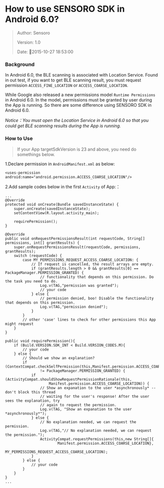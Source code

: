 How to use SENSORO SDK in Android 6.0?
=================

>  Author: Sensoro
>
>  Version: 1.0
>  
>  Date: 2015-10-27 18:53:00

### Background

In Android 6.0, the BLE scanning is associated with Location Service. Found in out test, if you want to get BLE scanning result, you must request permission `ACCESS_FINE_LOCATION` or `ACCESS_COARSE_LOCATION`.

While Google also released a new permissions model `Runtime Permissions` in Android 6.0. In the model, permissions must be granted by user during the App is running. So there are some difference using SENSORO SDK in Android 6.0.

*Notice：You must open the Location Service in Android 6.0 so that you could get BLE scanning results during the App is running.*

### How to Use

> If your App targetSdkVersion is 23 and above, you need do somethings below.

1.Declare permission in `AndroidManifest.xml` as below:

```
<uses-permission android:name="android.permission.ACCESS_COARSE_LOCATION"/>
```

2.Add sample codes below in the first `Activity` of App:：

```
...
@Override
protected void onCreate(Bundle savedInstanceState) {
	super.onCreate(savedInstanceState);
	setContentView(R.layout.activity_main);

    requirePermission();
}

@Override
public void onRequestPermissionsResult(int requestCode, String[] permissions, int[] grantResults) {
	super.onRequestPermissionsResult(requestCode, permissions, grantResults);
	switch (requestCode) {
		case MY_PERMISSIONS_REQUEST_ACCESS_COARSE_LOCATION: {
			// If request is cancelled, the result arrays are empty.
			if (grantResults.length > 0 && grantResults[0] == PackageManager.PERMISSION_GRANTED) {
				// functionality that depends on this permission. Do the task you need to do.
				Log.v(TAG,"permission was granted");
				// your code
			} else {
				// permission denied, boo! Disable the functionality that depends on this permission.
				Log.v(TAG,"permission denied");
			}
		}
		// other 'case' lines to check for other permissions this App might request
	}
}

public void requirePermission(){
	if (Build.VERSION.SDK_INT < Build.VERSION_CODES.M){
    	// your code
	} else {
		// Should we show an explanation?
		if (ContextCompat.checkSelfPermission(this,Manifest.permission.ACCESS_COARSE_LOCATION)
				!= PackageManager.PERMISSION_GRANTED) {
			if (ActivityCompat.shouldShowRequestPermissionRationale(this,
					Manifest.permission.ACCESS_COARSE_LOCATION)) {
				// Show an expanation to the user *asynchronously* -- don't block this thread 
				// waiting for the user's response! After the user sees the explanation, try 
				// again to request the permission.
				Log.v(TAG, "Show an expanation to the user *asynchronously*");
			} else {
				// No explanation needed, we can request the permission.
				Log.v(TAG,"// No explanation needed, we can request the permission.");
				ActivityCompat.requestPermissions(this,new String[]{
						Manifest.permission.ACCESS_COARSE_LOCATION},
						MY_PERMISSIONS_REQUEST_ACCESS_COARSE_LOCATION);
			}
		} else {
			// your code
		}
	}
}
...
```
